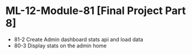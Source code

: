 # ML-12-Module-81 [Final Project Part 8]
* 81-2 Create Admin dashboard stats api and load data
* 80-3 Display stats on the admin home
